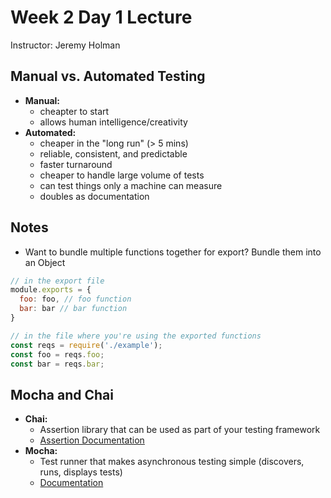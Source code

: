 # Week 2 Day 1 Lecture
Instructor: Jeremy Holman

## Manual vs. Automated Testing
* __Manual:__
  * cheapter to start
  * allows human intelligence/creativity
* __Automated:__
  * cheaper in the "long run" (> 5 mins)
  * reliable, consistent, and predictable
  * faster turnaround
  * cheaper to handle large volume of tests
  * can test things only a machine can measure
  * doubles as documentation

## Notes
* Want to bundle multiple functions together for export? Bundle them into an Object
```javascript
// in the export file
module.exports = {
  foo: foo, // foo function
  bar: bar // bar function
}

// in the file where you're using the exported functions
const reqs = require('./example');
const foo = reqs.foo;
const bar = reqs.bar;
```
## Mocha and Chai
* __Chai:__
  * Assertion library that can be used as part of your testing framework
  * [Assertion Documentation](https://www.chaijs.com/api/assert/)
* __Mocha:__
  * Test runner that makes asynchronous testing simple (discovers, runs, displays tests)
  * [Documentation](https://mochajs.org/)